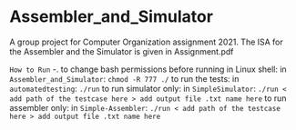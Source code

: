 # Assembler_and_Simulator
A group project for Computer Organization assignment 2021.
The ISA for the Assembler and the Simulator is given in Assignment.pdf

`How to Run` -.
to change bash permissions before running in Linux shell: in `Assembler_and_Simulator`: `chmod -R 777 ./`
to run the tests: in `automatedtesting`: `./run`
to run simulator only: in `SimpleSimulator`: `./run < add path of the testcase here > add output file .txt name here`
to run assembler only: in `Simple-Assembler`: `./run < add path of the testcase here > add output file .txt name here`
